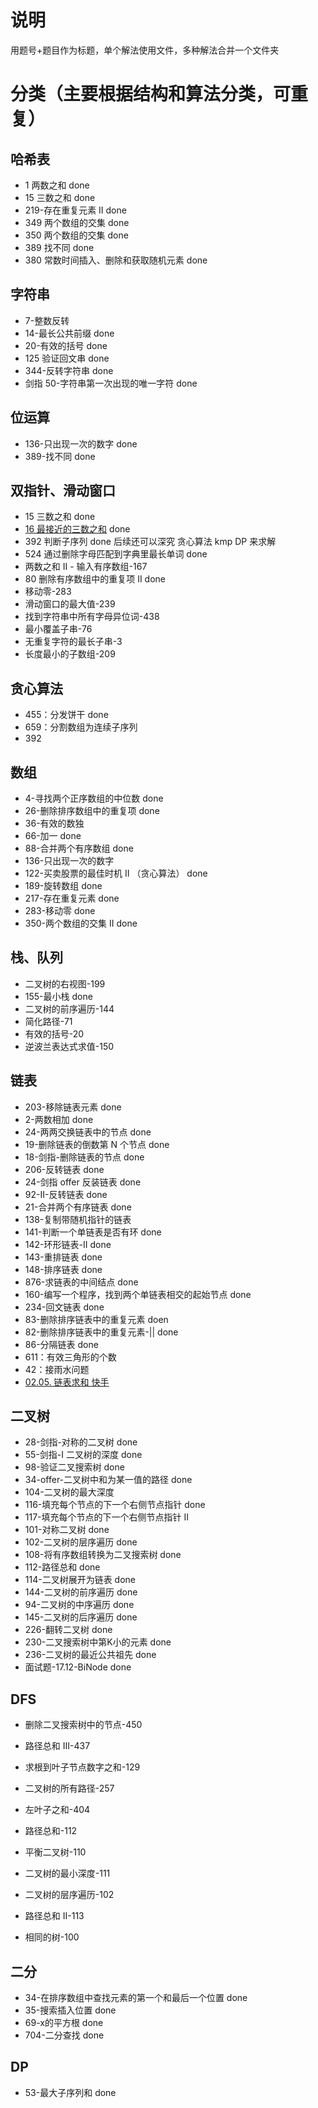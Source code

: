 # 说明

用题号+题目作为标题，单个解法使用文件，多种解法合并一个文件夹

# 分类（主要根据结构和算法分类，可重复）

## 哈希表
- 1 两数之和 done
- 15 三数之和 done
- 219-存在重复元素 II done
- 349 两个数组的交集 done
- 350 两个数组的交集 done
- 389 找不同 done
- 380 常数时间插入、删除和获取随机元素 done

## 字符串

- 7-整数反转
- 14-最长公共前缀 done
- 20-有效的括号 done
- 125 验证回文串 done
- 344-反转字符串 done
- 剑指 50-字符串第一次出现的唯一字符 done

## 位运算

- 136-只出现一次的数字 done
- 389-找不同 done

## 双指针、滑动窗口
- 15 三数之和 done
- [16 最接近的三数之和](https://leetcode-cn.com/problems/3sum-closest/) done
- 392 判断子序列 done 后续还可以深究 贪心算法 kmp DP 来求解
- 524 通过删除字母匹配到字典里最长单词 done
- 两数之和 II - 输入有序数组-167
- 80 删除有序数组中的重复项 II done
- 移动零-283
- 滑动窗口的最大值-239
- 找到字符串中所有字母异位词-438
- 最小覆盖子串-76
- 无重复字符的最长子串-3
- 长度最小的子数组-209

## 贪心算法

- 455：分发饼干 done
- 659：分割数组为连续子序列
- 392

## 数组

- 4-寻找两个正序数组的中位数 done
- 26-删除排序数组中的重复项 done
- 36-有效的数独
- 66-加一 done
- 88-合并两个有序数组 done
- 136-只出现一次的数字
- 122-买卖股票的最佳时机 II （贪心算法） done
- 189-旋转数组 done
- 217-存在重复元素 done
- 283-移动零 done
- 350-两个数组的交集 II done

## 栈、队列

- 二叉树的右视图-199
- 155-最小栈 done
- 二叉树的前序遍历-144
- 简化路径-71
- 有效的括号-20
- 逆波兰表达式求值-150

## 链表

- 203-移除链表元素 done
- 2-两数相加 done
- 24-两两交换链表中的节点 done
- 19-删除链表的倒数第 N 个节点 done
- 18-剑指-删除链表的节点 done
- 206-反转链表 done
- 24-剑指 offer 反装链表 done
- 92-II-反转链表 done
- 21-合并两个有序链表 done
- 138-复制带随机指针的链表
- 141-判断一个单链表是否有环 done
- 142-环形链表-II done
- 143-重排链表 done
- 148-排序链表 done
- 876-求链表的中间结点 done
- 160-编写一个程序，找到两个单链表相交的起始节点 done
- 234-回文链表 done
- 83-删除排序链表中的重复元素 doen
- 82-删除排序链表中的重复元素-|| done
- 86-分隔链表 done
- 611：有效三角形的个数
- 42：接雨水问题
- [02.05. 链表求和 快手](https://leetcode-cn.com/problems/sum-lists-lcci/)

## 二叉树

- 28-剑指-对称的二叉树 done
- 55-剑指-I 二叉树的深度 done
- 98-验证二叉搜索树 done
- 34-offer-二叉树中和为某一值的路径 done
- 104-二叉树的最大深度
- 116-填充每个节点的下一个右侧节点指针 done
- 117-填充每个节点的下一个右侧节点指针 II 
- 101-对称二叉树 done
- 102-二叉树的层序遍历 done
- 108-将有序数组转换为二叉搜索树 done
- 112-路径总和 done
- 114-二叉树展开为链表 done
- 144-二叉树的前序遍历 done
- 94-二叉树的中序遍历 done
- 145-二叉树的后序遍历 done
- 226-翻转二叉树 done
- 230-二叉搜索树中第K小的元素 done
- 236-二叉树的最近公共祖先 done
- 面试题-17.12-BiNode done

## DFS

- 删除二叉搜索树中的节点-450

- 路径总和 III-437

- 求根到叶子节点数字之和-129

- 二叉树的所有路径-257

- 左叶子之和-404

- 路径总和-112

- 平衡二叉树-110

- 二叉树的最小深度-111

- 二叉树的层序遍历-102

- 路径总和 II-113

- 相同的树-100

## 二分
- 34-在排序数组中查找元素的第一个和最后一个位置 done
- 35-搜索插入位置 done
- 69-x的平方根 done
- 704-二分查找 done

## DP
- 53-最大子序列和 done